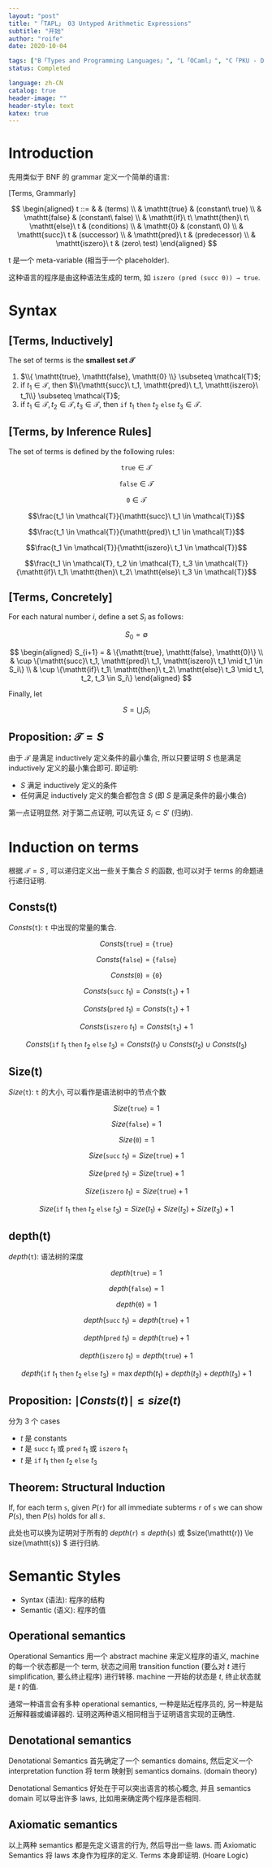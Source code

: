 ```yaml
---
layout: "post"
title: "「TAPL」 03 Untyped Arithmetic Expressions"
subtitle: "开始"
author: "roife"
date: 2020-10-04

tags: ["B「Types and Programming Languages」", "L「OCaml」", "C「PKU - Design Principles of Programming Languages」"]
status: Completed

language: zh-CN
catalog: true
header-image: ""
header-style: text
katex: true
---
```


# Introduction

先用类似于 BNF 的 grammar 定义一个简单的语言:

[Terms, Grammarly]

$$
\begin{aligned}
t ::= & & (terms) \\
    & \mathtt{true} & (constant\ true) \\
    & \mathtt{false} & (constant\ false) \\
    & \mathtt{if}\ t\ \mathtt{then}\ t\ \mathtt{else}\ t & (conditions) \\
    & \mathtt{0} & (constant\ 0) \\
    & \mathtt{succ}\ t & (successor) \\
    & \mathtt{pred}\ t & (predecessor) \\
    & \mathtt{iszero}\ t & (zero\ test)
\end{aligned}
$$

t 是一个 meta-variable (相当于一个 placeholder).

这种语言的程序是由这种语法生成的 term, 如 `iszero (pred (succ 0)) → true`.

# Syntax

## [Terms, Inductively]

The set of terms is the **smallest set $\mathcal{T}$**

1. $\\{ \mathtt{true}, \mathtt{false}, \mathtt{0} \\} \subseteq \mathcal{T}$;
2. if $t_1 \in \mathcal{T}$, then $\\{\mathtt{succ}\ t_1, \mathtt{pred}\ t_1, \mathtt{iszero}\ t_1\\} \subseteq \mathcal{T}$;
3. if $t_1 \in \mathcal{T}, t_2 \in \mathcal{T}, t_3 \in \mathcal{T}$, then $\mathtt{if}\ t_1\ \mathtt{then}\ t_2\ \mathtt{else}\ t_3 \in \mathcal{T}$.

## [Terms, by Inference Rules]

The set of terms is defined by the following rules:

$$\mathtt{true} \in \mathcal{T}$$

$$\mathtt{false} \in \mathcal{T}$$

$$\mathtt{0} \in \mathcal{T}$$

$$\frac{t_1 \in \mathcal{T}}{\mathtt{succ}\ t_1 \in \mathcal{T}}$$

$$\frac{t_1 \in \mathcal{T}}{\mathtt{pred}\ t_1 \in \mathcal{T}}$$

$$\frac{t_1 \in \mathcal{T}}{\mathtt{iszero}\ t_1 \in \mathcal{T}}$$

$$\frac{t_1 \in \mathcal{T}, t_2 \in \mathcal{T}, t_3 \in \mathcal{T}}{\mathtt{if}\ t_1\ \mathtt{then}\ t_2\ \mathtt{else}\ t_3 \in \mathcal{T}}$$

## [Terms, Concretely]

For each natural number $i$, define a set $S_i$ as follows:

$$S_0 = \emptyset$$

$$
\begin{aligned}
S_{i+1} = & \{\mathtt{true}, \mathtt{false}, \mathtt{0}\} \\
& \cup \{\mathtt{succ}\ t_1, \mathtt{pred}\ t_1, \mathtt{iszero}\ t_1 \mid t_1 \in S_i\} \\
& \cup \{\mathtt{if}\ t_1\ \mathtt{then}\ t_2\ \mathtt{else}\ t_3 \mid t_1, t_2, t_3 \in S_i\}
\end{aligned}
$$

Finally, let

$$S = \bigcup_i S_i$$

## Proposition: $\mathcal{T} = S$

由于 $\mathcal{T}$ 是满足 inductively 定义条件的最小集合, 所以只要证明 $S$ 也是满足 inductively 定义的最小集合即可. 即证明:
- $S$ 满足 inductively 定义的条件
- 任何满足 inductively 定义的集合都包含 $S$ (即 $S$ 是满足条件的最小集合)

第一点证明显然. 对于第二点证明, 可以先证 $S_i \subset S'$ (归纳).

# Induction on terms

根据 $\mathcal{T} = S$ , 可以递归定义出一些关于集合 $S$ 的函数, 也可以对于 terms 的命题进行递归证明.

## Consts(t)

$Consts(\mathtt{t})$: $\mathtt{t}$ 中出现的常量的集合.

$$Consts(\mathtt{true}) = \{\mathtt{true}\}$$

$$Consts(\mathtt{false}) = \{\mathtt{false}\}$$

$$Consts(\mathtt{0}) = \{\mathtt{0}\}$$

$$Consts(\mathtt{succ}\ t_1)  = Consts(\mathtt{t_1}) + 1$$

$$Consts(\mathtt{pred}\ t_1)  = Consts(\mathtt{t_1}) + 1$$

$$Consts(\mathtt{iszero}\ t_1)  = Consts(\mathtt{t_1}) + 1$$

$$Consts(\mathtt{if}\ t_1\ \mathtt{then}\ t_2\ \mathtt{else}\ t_3) = Consts(t_1) \cup Consts(t_2) \cup Consts(t_3)$$

## Size(t)

$Size(\mathtt{t})$: $\mathtt{t}$ 的大小, 可以看作是语法树中的节点个数

$$Size(\mathtt{true}) = 1$$

$$Size(\mathtt{false}) = 1$$

$$Size(\mathtt{0}) = 1$$

$$Size(\mathtt{succ}\ t_1)  = Size(\mathtt{true}) + 1$$

$$Size(\mathtt{pred}\ t_1)  = Size(\mathtt{true}) + 1$$

$$Size(\mathtt{iszero}\ t_1)  = Size(\mathtt{true}) + 1$$

$$Size(\mathtt{if}\ t_1\ \mathtt{then}\ t_2\ \mathtt{else}\ t_3) = Size(t_1) + Size(t_2) + Size(t_3) + 1$$

## depth(t)

$depth(\mathtt{t})$: 语法树的深度

$$depth(\mathtt{true}) = 1$$

$$depth(\mathtt{false}) = 1$$

$$depth(\mathtt{0}) = 1$$

$$depth(\mathtt{succ}\ t_1)  = depth(\mathtt{true}) + 1$$

$$depth(\mathtt{pred}\ t_1)  = depth(\mathtt{true}) + 1$$

$$depth(\mathtt{iszero}\ t_1)  = depth(\mathtt{true}) + 1$$

$$depth(\mathtt{if}\ t_1\ \mathtt{then}\ t_2\ \mathtt{else}\ t_3) = \max{depth(t_1) + depth(t_2) + depth(t_3)} + 1$$

## Proposition: $\mid Consts(t) \mid \leq size(t)$

分为 3 个 cases
- $t$ 是  constants
- $t$ 是 $\mathtt{succ}\ t_1$ 或 $\mathtt{pred}\ t_1$ 或 $\mathtt{iszero}\ t_1$
- $t$ 是 $\mathtt{if}\ t_1\ \mathtt{then}\ t_2\ \mathtt{else}\ t_3$

## Theorem: Structural Induction

If, for each term $\mathtt{s}$,
given $P(\mathtt{r})$ for all immediate subterms $\mathtt{r}$ of $\mathtt{s}$
we can show $P(\mathtt{s})$,
then $P(\mathtt{s})$ holds for all $s$.

此处也可以换为证明对于所有的 $depth(\mathtt{r}) \le depth(\mathtt{s})$ 或 $size(\mathtt{r}) \le size(\mathtt{s}) $ 进行归纳.

# Semantic Styles

- Syntax (语法): 程序的结构
- Semantic (语义): 程序的值

## Operational semantics

Operational Semantics 用一个 abstract machine 来定义程序的语义, machine 的每一个状态都是一个 term, 状态之间用 transition function (要么对 $t$ 进行 simplification, 要么终止程序) 进行转移. machine 一开始的状态是 $t$, 终止状态就是 $t$ 的值.

通常一种语言会有多种 operational semantics, 一种是贴近程序员的, 另一种是贴近解释器或编译器的. 证明这两种语义相同相当于证明语言实现的正确性.

## Denotational semantics

Denotational Semantics 首先确定了一个 semantics domains, 然后定义一个 interpretation function 将 term 映射到 semantics domains. (domain theory)

Denotational Semantics 好处在于可以突出语言的核心概念, 并且 semantics domain 可以导出许多 laws, 比如用来确定两个程序是否相同.

## Axiomatic semantics

以上两种 semantics 都是先定义语言的行为, 然后导出一些 laws. 而 Axiomatic Semantics 将 laws 本身作为程序的定义. Terms 本身即证明. (Hoare Logic)

